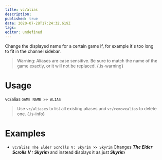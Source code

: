 ```yaml
---
title: vc/alias
description: 
published: true
date: 2020-07-28T17:24:32.619Z
tags: 
editor: undefined
---
```



Change the displayed name for a certain game if, for example it's too long to fit in the channel sidebar.

> Warning: Aliases are case sensitive. Be sure to match the name of the game exactly, or it will not be replaced.
{.is-warning}


# Usage

vc/alias `GAME NAME >> ALIAS`
> Use `vc/aliases` to list all existing aliases and `vc/removealias` to delete one.
{.is-info} 



# Examples

* `vc/alias The Elder Scrolls V: Skyrim >> Skyrim`
 Changes ***The Elder Scrolls V : Skyrim*** and instead displays it as just ***Skyrim***

